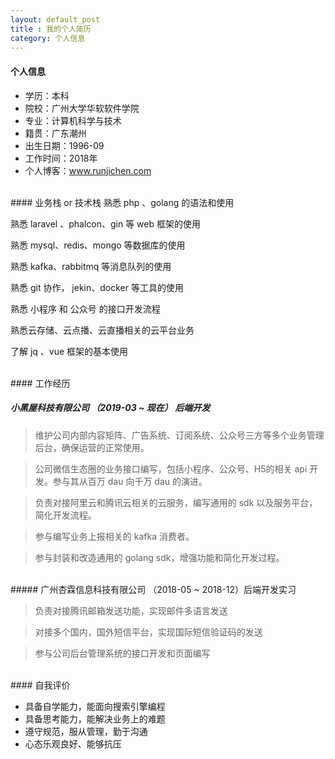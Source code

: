 ```yaml
---
layout: default_post
title : 我的个人简历
category: 个人信息
---
```


#### 个人信息

- 学历：本科
- 院校：广州大学华软软件学院
- 专业：计算机科学与技术   
- 籍贯：广东潮州
- 出生日期：1996-09
- 工作时间：2018年
- 个人博客：www.runjichen.com

<br>
#### 业务栈 or 技术栈
熟悉 php 、golang 的语法和使用

熟悉 laravel 、phalcon、gin 等 web 框架的使用 

熟悉 mysql、redis、mongo 等数据库的使用

熟悉 kafka、rabbitmq 等消息队列的使用

熟悉 git 协作， jekin、docker 等工具的使用

熟悉 小程序 和 公众号 的接口开发流程

熟悉云存储、云点播、云直播相关的云平台业务

了解 jq 、vue 框架的基本使用
    

<br>
#### 工作经历

##### 小黑屋科技有限公司 （2019-03 ~ 现在） 后端开发

> 维护公司内部内容矩阵、广告系统、订阅系统、公众号三方等多个业务管理后台，确保运营的正常使用。

> 公司微信生态圈的业务接口编写，包括小程序、公众号、H5的相关 api 开发。参与其从百万 dau 向千万 dau 的演进。

> 负责对接阿里云和腾讯云相关的云服务，编写通用的 sdk 以及服务平台，简化开发流程。

> 参与编写业务上报相关的 kafka 消费者。

> 参与封装和改造通用的 golang sdk，增强功能和简化开发过程。


<br>
##### 广州杏霖信息科技有限公司 （2018-05 ~ 2018-12）后端开发实习

> 负责对接腾讯邮箱发送功能，实现邮件多语言发送

> 对接多个国内，国外短信平台，实现国际短信验证码的发送

> 参与公司后台管理系统的接口开发和页面编写


<br>
#### 自我评价

- 具备自学能力，能面向搜索引擎编程
- 具备思考能力，能解决业务上的难题
- 遵守规范，服从管理，勤于沟通
- 心态乐观良好、能够抗压

